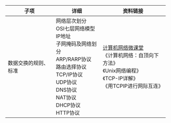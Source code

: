 | 子项                 | 详细                                                         | 资料链接                                                     |
| -------------------- | ------------------------------------------------------------ | ------------------------------------------------------------ |
| 数据交换的规则、标准 | 网络层次划分<br/>OSI七层网络模型<br/>IP地址<br/>子网掩码及网络划分<br/>ARP/RARP协议<br/>路由选择协议<br/>TCP/IP协议<br/>UDP协议<br/>DNS协议<br/>NAT协议<br/>DHCP协议<br/>HTTP协议 | [计算机网络微课堂](https://www.bilibili.com/video/BV1c4411d7jb?p=1&vd_source=5721972abb442729f159b53d56e7eabb)<br/>《计算机网络：自顶向下方法》<br/>《Unix网络编程》<br/>《TCP-IP详解》<br/>《用TCPIP进行网际互连》 |

